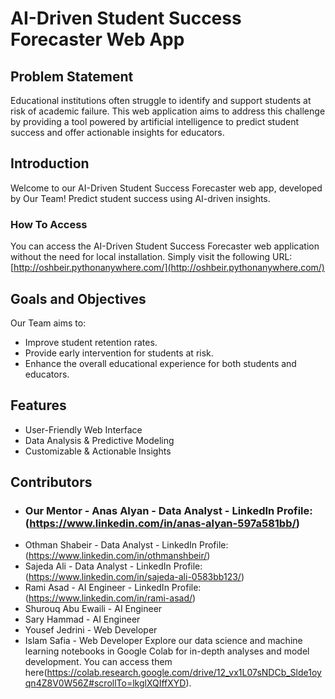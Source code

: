 # AI-Driven Student Success Forecaster Web App

## Problem Statement
Educational institutions often struggle to identify and support students at risk of academic failure. This web application aims to address this challenge by providing a tool powered by artificial intelligence to predict student success and offer actionable insights for educators.

## Introduction
Welcome to our AI-Driven Student Success Forecaster web app, developed by Our Team! Predict student success using AI-driven insights.

### How To Access
You can access the AI-Driven Student Success Forecaster web application without the need for local installation. Simply visit the following URL: [http://oshbeir.pythonanywhere.com/](http://oshbeir.pythonanywhere.com/)


## Goals and Objectives
Our Team aims to:
- Improve student retention rates.
- Provide early intervention for students at risk.
- Enhance the overall educational experience for both students and educators.

## Features
- User-Friendly Web Interface
- Data Analysis & Predictive Modeling
- Customizable & Actionable Insights

## Contributors
- ### Our Mentor - Anas Alyan - Data Analyst - LinkedIn Profile:(https://www.linkedin.com/in/anas-alyan-597a581bb/)
- Othman Shabeir - Data Analyst - LinkedIn Profile:(https://www.linkedin.com/in/othmanshbeir/)
- Sajeda Ali - Data Analyst - LinkedIn Profile: (https://www.linkedin.com/in/sajeda-ali-0583bb123/)
- Rami Asad - AI Engineer - LinkedIn Profile: (https://www.linkedin.com/in/rami-asad/) 
- Shurouq Abu Ewaili - AI Engineer
- Sary Hammad - AI Engineer
- Yousef Jedrini - Web Developer
- Islam Safia - Web Developer
Explore our data science and machine learning notebooks in Google Colab for in-depth analyses and model development. You can access them here(https://colab.research.google.com/drive/12_vx1L07sNDCb_Slde1oyqn4Z8V0W56Z#scrollTo=lkglXQIffXYD).

